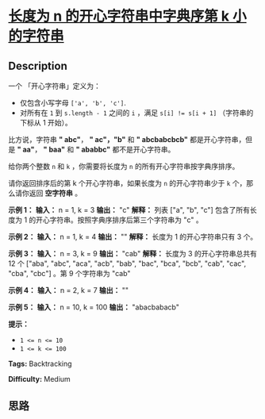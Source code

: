 # [长度为 n 的开心字符串中字典序第 k 小的字符串][title]

## Description

一个 「开心字符串」定义为：

  * 仅包含小写字母 `['a', 'b', 'c']`.
  * 对所有在 `1` 到 `s.length - 1` 之间的 `i` ，满足 `s[i] != s[i + 1]` （字符串的下标从 1 开始）。

比方说，字符串  **" abc"**， **" ac"，"b"** 和  **" abcbabcbcb"** 都是开心字符串，但是  **" aa"**，
**" baa"** 和  **" ababbc"** 都不是开心字符串。

给你两个整数 `n` 和 `k` ，你需要将长度为 `n` 的所有开心字符串按字典序排序。

请你返回排序后的第 k 个开心字符串，如果长度为 `n` 的开心字符串少于 `k` 个，那么请你返回 **空字符串**  。



**示例 1：**
            **输入：** n = 1, k = 3    **输出：** "c"    **解释：** 列表 ["a", "b", "c"] 包含了所有长度为 1 的开心字符串。按照字典序排序后第三个字符串为 "c" 。    

**示例 2：**
            **输入：** n = 1, k = 4    **输出：** ""    **解释：** 长度为 1 的开心字符串只有 3 个。    

**示例 3：**
            **输入：** n = 3, k = 9    **输出：** "cab"    **解释：** 长度为 3 的开心字符串总共有 12 个 ["aba", "abc", "aca", "acb", "bab", "bac", "bca", "bcb", "cab", "cac", "cba", "cbc"] 。第 9 个字符串为 "cab"    

**示例 4：**
            **输入：** n = 2, k = 7    **输出：** ""    

**示例 5：**
            **输入：** n = 10, k = 100    **输出：** "abacbabacb"    



**提示：**

  * `1 <= n <= 10`
  * `1 <= k <= 100`




**Tags:** Backtracking

**Difficulty:** Medium

## 思路

[title]: https://leetcode-cn.com/problems/the-k-th-lexicographical-string-of-all-happy-strings-of-length-n
